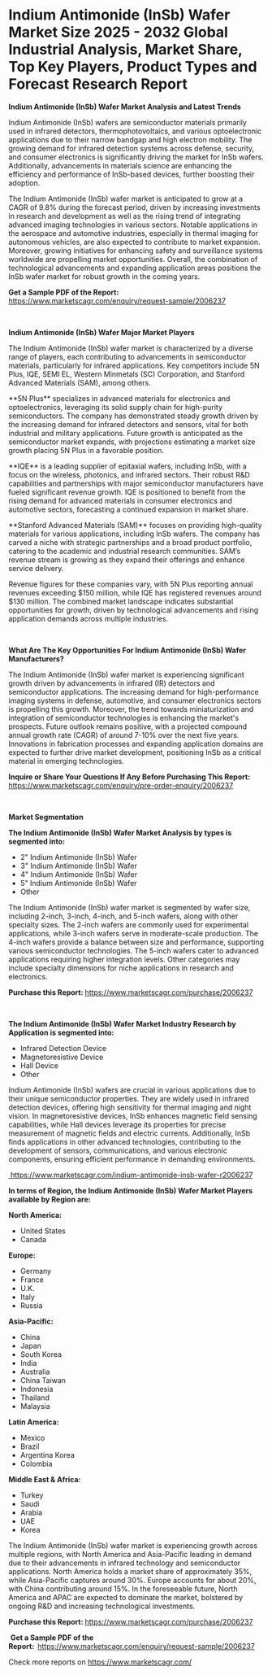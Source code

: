 <p><h1>Indium Antimonide (InSb) Wafer Market Size 2025 - 2032 Global Industrial Analysis, Market Share, Top Key Players, Product Types and Forecast Research Report</h1></p><p><strong>Indium Antimonide (InSb) Wafer Market Analysis and Latest Trends</strong></p>
<p><p>Indium Antimonide (InSb) wafers are semiconductor materials primarily used in infrared detectors, thermophotovoltaics, and various optoelectronic applications due to their narrow bandgap and high electron mobility. The growing demand for infrared detection systems across defense, security, and consumer electronics is significantly driving the market for InSb wafers. Additionally, advancements in materials science are enhancing the efficiency and performance of InSb-based devices, further boosting their adoption.</p><p>The Indium Antimonide (InSb) wafer market is anticipated to grow at a CAGR of 9.8% during the forecast period, driven by increasing investments in research and development as well as the rising trend of integrating advanced imaging technologies in various sectors. Notable applications in the aerospace and automotive industries, especially in thermal imaging for autonomous vehicles, are also expected to contribute to market expansion. Moreover, growing initiatives for enhancing safety and surveillance systems worldwide are propelling market opportunities. Overall, the combination of technological advancements and expanding application areas positions the InSb wafer market for robust growth in the coming years.</p></p>
<p><strong>Get a Sample PDF of the Report:&nbsp;</strong> <a href="https://www.marketscagr.com/enquiry/request-sample/2006237?utm_campaign=2107&utm_medium=2&utm_source=Github&utm_content=ia&utm_term=13022025&utm_id=indium-antimonide-insb-wafer">https://www.marketscagr.com/enquiry/request-sample/2006237</a></p>
<p>&nbsp;</p>
<p><strong>Indium Antimonide (InSb) Wafer Major Market Players</strong></p>
<p><p>The Indium Antimonide (InSb) wafer market is characterized by a diverse range of players, each contributing to advancements in semiconductor materials, particularly for infrared applications. Key competitors include 5N Plus, IQE, SEMI EL, Western Minmetals (SC) Corporation, and Stanford Advanced Materials (SAM), among others.</p><p>**5N Plus** specializes in advanced materials for electronics and optoelectronics, leveraging its solid supply chain for high-purity semiconductors. The company has demonstrated steady growth driven by the increasing demand for infrared detectors and sensors, vital for both industrial and military applications. Future growth is anticipated as the semiconductor market expands, with projections estimating a market size growth placing 5N Plus in a favorable position.</p><p>**IQE** is a leading supplier of epitaxial wafers, including InSb, with a focus on the wireless, photonics, and infrared sectors. Their robust R&D capabilities and partnerships with major semiconductor manufacturers have fueled significant revenue growth. IQE is positioned to benefit from the rising demand for advanced materials in consumer electronics and automotive sectors, forecasting a continued expansion in market share.</p><p>**Stanford Advanced Materials (SAM)** focuses on providing high-quality materials for various applications, including InSb wafers. The company has carved a niche with strategic partnerships and a broad product portfolio, catering to the academic and industrial research communities. SAM’s revenue stream is growing as they expand their offerings and enhance service delivery.</p><p>Revenue figures for these companies vary, with 5N Plus reporting annual revenues exceeding $150 million, while IQE has registered revenues around $130 million. The combined market landscape indicates substantial opportunities for growth, driven by technological advancements and rising application demands across multiple industries.</p></p>
<p>&nbsp;</p>
<p><strong>What Are The Key Opportunities For Indium Antimonide (InSb) Wafer Manufacturers?</strong></p>
<p><p>The Indium Antimonide (InSb) wafer market is experiencing significant growth driven by advancements in infrared (IR) detectors and semiconductor applications. The increasing demand for high-performance imaging systems in defense, automotive, and consumer electronics sectors is propelling this growth. Moreover, the trend towards miniaturization and integration of semiconductor technologies is enhancing the market's prospects. Future outlook remains positive, with a projected compound annual growth rate (CAGR) of around 7-10% over the next five years. Innovations in fabrication processes and expanding application domains are expected to further drive market development, positioning InSb as a critical material in emerging technologies.</p></p>
<p><strong>Inquire or Share Your Questions If Any Before Purchasing This Report:</strong> <a href="https://www.marketscagr.com/enquiry/pre-order-enquiry/2006237?utm_campaign=2107&utm_medium=2&utm_source=Github&utm_content=ia&utm_term=13022025&utm_id=indium-antimonide-insb-wafer">https://www.marketscagr.com/enquiry/pre-order-enquiry/2006237</a></p>
<p>&nbsp;</p>
<p><strong>Market Segmentation</strong></p>
<p><strong>The Indium Antimonide (InSb) Wafer Market Analysis by types is segmented into:</strong></p>
<p><ul><li>2" Indium Antimonide (InSb) Wafer</li><li>3" Indium Antimonide (InSb) Wafer</li><li>4" Indium Antimonide (InSb) Wafer</li><li>5" Indium Antimonide (InSb) Wafer</li><li>Other</li></ul></p>
<p><p>The Indium Antimonide (InSb) wafer market is segmented by wafer size, including 2-inch, 3-inch, 4-inch, and 5-inch wafers, along with other specialty sizes. The 2-inch wafers are commonly used for experimental applications, while 3-inch wafers serve in moderate-scale production. The 4-inch wafers provide a balance between size and performance, supporting various semiconductor technologies. The 5-inch wafers cater to advanced applications requiring higher integration levels. Other categories may include specialty dimensions for niche applications in research and electronics.</p></p>
<p><strong>Purchase this Report:&nbsp;</strong><a href="https://www.marketscagr.com/purchase/2006237?utm_campaign=2107&utm_medium=2&utm_source=Github&utm_content=ia&utm_term=13022025&utm_id=indium-antimonide-insb-wafer">https://www.marketscagr.com/purchase/2006237</a></p>
<p>&nbsp;</p>
<p><strong>The Indium Antimonide (InSb) Wafer Market Industry Research by Application is segmented into:</strong></p>
<p><ul><li>Infrared Detection Device</li><li>Magnetoresistive Device</li><li>Hall Device</li><li>Other</li></ul></p>
<p><p>Indium Antimonide (InSb) wafers are crucial in various applications due to their unique semiconductor properties. They are widely used in infrared detection devices, offering high sensitivity for thermal imaging and night vision. In magnetoresistive devices, InSb enhances magnetic field sensing capabilities, while Hall devices leverage its properties for precise measurement of magnetic fields and electric currents. Additionally, InSb finds applications in other advanced technologies, contributing to the development of sensors, communications, and various electronic components, ensuring efficient performance in demanding environments.</p></p>
<p><a href="https://www.marketscagr.com/indium-antimonide-insb-wafer-r2006237?utm_campaign=2107&utm_medium=2&utm_source=Github&utm_content=ia&utm_term=13022025&utm_id=indium-antimonide-insb-wafer">&nbsp;https://www.marketscagr.com/indium-antimonide-insb-wafer-r2006237</a></p>
<p><strong>In terms of Region, the Indium Antimonide (InSb) Wafer Market Players available by Region are:</strong></p>
<p>
    <p> <strong> North America: </strong>
        <ul>
            <li>United States</li>
            <li>Canada</li>
        </ul>
        </p> 
    <p> <strong> Europe: </strong>
        <ul>
            <li>Germany</li>
            <li>France</li>
            <li>U.K.</li>
            <li>Italy</li>
            <li>Russia</li>
        </ul>
        </p> 
    <p> <strong> Asia-Pacific: </strong>
        <ul>
            <li>China</li>
            <li>Japan</li>
            <li>South Korea</li>
            <li>India</li>
            <li>Australia</li>
            <li>China Taiwan</li>
            <li>Indonesia</li>
            <li>Thailand</li>
            <li>Malaysia</li>
        </ul>
        </p> 
    <p> <strong> Latin America: </strong>
        <ul>
            <li>Mexico</li>
            <li>Brazil</li>
            <li>Argentina Korea</li>
            <li>Colombia</li>
        </ul>
        </p> 
    <p> <strong> Middle East & Africa: </strong>
        <ul>
            <li>Turkey</li>
            <li>Saudi</li>
            <li>Arabia</li>
            <li>UAE</li>
            <li>Korea</li>
        </ul>
    </p>
    </p>
<p><p>The Indium Antimonide (InSb) wafer market is experiencing growth across multiple regions, with North America and Asia-Pacific leading in demand due to their advancements in infrared technology and semiconductor applications. North America holds a market share of approximately 35%, while Asia-Pacific captures around 30%. Europe accounts for about 20%, with China contributing around 15%. In the foreseeable future, North America and APAC are expected to dominate the market, bolstered by ongoing R&D and increasing technological investments.</p></p>
<p><strong>Purchase this Report: </strong><a href="https://www.marketscagr.com/purchase/2006237?utm_campaign=2107&utm_medium=2&utm_source=Github&utm_content=ia&utm_term=13022025&utm_id=indium-antimonide-insb-wafer">https://www.marketscagr.com/purchase/2006237</a></p>
<p>&nbsp;<strong>Get a Sample PDF of the Report:&nbsp;&nbsp;</strong><a href="https://www.marketscagr.com/enquiry/request-sample/2006237?utm_campaign=2107&utm_medium=2&utm_source=Github&utm_content=ia&utm_term=13022025&utm_id=indium-antimonide-insb-wafer">https://www.marketscagr.com/enquiry/request-sample/2006237</a></p>
<p><strong></strong></p>
<p>Check more reports on <a href="https://www.marketscagr.com/?utm_campaign=2107&utm_medium=2&utm_source=Github&utm_content=ia&utm_term=13022025&utm_id=indium-antimonide-insb-wafer">https://www.marketscagr.com/</a></p>